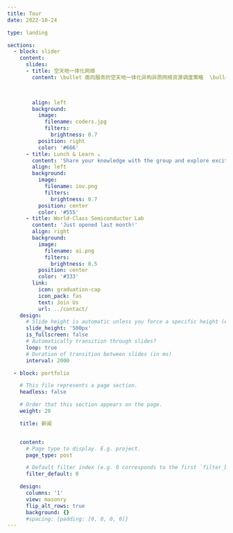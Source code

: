 ```yaml
---
title: Tour
date: 2022-10-24

type: landing

sections:
  - block: slider
    content:
      slides:
      - title: 空天地一体化网络
        content: \bullet 面向服务的空天地一体化异构异质网络资源调度策略  \bullet 基于数字孪生的天地一体化网络管理架构 \bullet 知识驱动的多场景按需服务支持技术


                
        align: left
        background:
          image:
            filename: coders.jpg
            filters:
              brightness: 0.7
          position: right
          color: '#666'
      - title: Lunch & Learn ☕️
        content: 'Share your knowledge with the group and explore exciting new topics together!'
        align: left
        background:
          image:
            filename: iov.png
            filters:
              brightness: 0.7
          position: center
          color: '#555'
      - title: World-Class Semiconductor Lab
        content: 'Just opened last month!'
        align: right
        background:
          image:
            filename: ai.png
            filters:
              brightness: 0.5
          position: center
          color: '#333'
        link:
          icon: graduation-cap
          icon_pack: fas
          text: Join Us
          url: ../contact/
    design:
      # Slide height is automatic unless you force a specific height (e.g. '400px')
      slide_height: '500px'
      is_fullscreen: false
      # Automatically transition through slides?
      loop: true
      # Duration of transition between slides (in ms)
      interval: 2000

  - block: portfolio

    # This file represents a page section.
    headless: false

    # Order that this section appears on the page.
    weight: 20

    title: 新闻


    content:
      # Page type to display. E.g. project.
      page_type: post

      # Default filter index (e.g. 0 corresponds to the first `filter_button` instance below).
      filter_default: 0

    design:
      columns: '1'
      view: masonry
      flip_alt_rows: true
      background: {}
      #spacing: {padding: [0, 0, 0, 0]}
---
```


